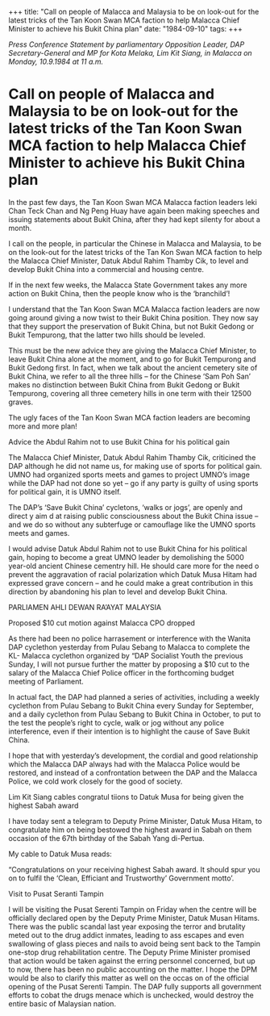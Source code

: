 +++ 
title: "Call on people of Malacca and Malaysia to be on look-out for the latest tricks of the Tan Koon Swan MCA faction to help Malacca Chief Minister to achieve his Bukit China plan"
date: "1984-09-10"
tags:
+++

_Press Conference Statement by parliamentary Opposition Leader, DAP Secretary-General and MP for Kota Melaka, Lim Kit Siang, in Malacca on Monday, 10.9.1984 at 11 a.m._	

# Call on people of Malacca and Malaysia to be on look-out for the latest tricks of the Tan Koon Swan MCA faction to help Malacca Chief Minister to achieve his Bukit China plan

In the past few days, the Tan Koon Swan MCA Malacca faction leaders leki Chan Teck Chan and Ng Peng Huay have again been making speeches and issuing statements about Bukit China, after they had kept silenty for about a month.</u>

I call on the people, in particular the Chinese in Malacca and Malaysia, to be on the look-out for the latest tricks of the Tan Kon Swan MCA faction to help the Malacca Chief Minister, Datuk Abdul Rahim Thamby Cik, to level and develop Bukit China into a commercial and housing centre.

If in the next few weeks, the Malacca State Government takes any more action on Bukit China, then the people know who is the ‘branchild’!

I understand that the Tan Koon Swan MCA Malacca faction leaders are now going around giving a now twist to their Bukit China position. They now say that they support the preservation of Bukit China, but not Bukit Gedong or Bukit Tempurong, that the latter two hills should be leveled.

This must be the new advice they are giving the Malacca Chief Minister, to leave Bukit China alone at the moment, and to go for Bukit Tempurong and Bukit Gedong first. In fact, when we talk about the ancient cemetery site of Bukit China, we refer to all the three hills – for the Chinese ‘Sam Poh San’ makes no distinction between Bukit China from Bukit Gedong or Bukit Tempurong, covering all three cemetery hills in one term with their 12500 graves.

The ugly faces of the Tan Koon Swan MCA faction leaders are becoming more and more plan!

Advice the Abdul Rahim not to use Bukit China for his political gain

The Malacca Chief Minister, Datuk Abdul Rahim Thamby Cik, criticined the DAP although he did not name us, for making use of sports for political gain. UMNO had organized sports meets and games to project UMNO’s image while the DAP had not done so yet – go if any party is guilty of using sports for political gain, it is UMNO itself.

The DAP’s ‘Save Bukit China’ cycletons, ‘walks or jogs’, are openly and direct y aim d at raising public consciousness about the Bukit China issue – and we do so without any subterfuge or camouflage like the UMNO sports meets and games.

I would advise Datuk Abdul Rahim not to use Bukit China for his political gain, hoping to become a great UMNO leader by demolishing the 5000 year-old ancient Chinese cementry hill. He should care more for the need o prevent the aggravation of racial polarization which Datuk Musa Hitam had expressed grave concern – and he could make a great contribution in this direction by abandoning his plan to level and develop Bukit China.

PARLIAMEN AHLI DEWAN RA’AYAT MALAYSIA

Proposed $10 cut motion against Malacca CPO dropped

As there had been no police harrasement or interference with the Wanita DAP cyclethon yesterday from Pulau Sebang to Malacca to complete the KL- Malacca cyclethon organized by “DAP Socialist Youth the previous Sunday, I will not pursue further the matter by proposing a $10 cut to the salary of the Malacca Chief Police officer in the forthcoming budget meeting of Parliament.

In actual fact, the DAP had planned a series of activities, including a weekly cyclethon from Pulau Sebang to Bukit China every Sunday for September, and a daily cyclethon from Pulau Sebang to Bukit China in October, to put to the test the people’s right to cycle, walk or jog without any police interference, even if their intention is to highlight the cause of Save Bukit China.

I hope that with yesterday’s development, the cordial and good relationship which the Malacca DAP always had with the Malacca Police would be restored, and instead of a confrontation between the DAP and the Malacca Police, we cold work closely for the good of society.

Lim Kit Siang cables congratul tiions to Datuk Musa for being given the highest Sabah award

I have today sent a telegram to Deputy Prime Minister, Datuk Musa Hitam, to congratulate him on being bestowed the highest award in Sabah on them occasion of the 67th birthday of the Sabah Yang di-Pertua.

My cable to Datuk Musa reads:

“Congratulations on your receiving highest Sabah award. It should spur you on to fulfil the ‘Clean, Efficiant and Trustworthy’ Government motto’.

Visit to Pusat Seranti Tampin

I will be visiting the Pusat Serenti Tampin on Friday when the centre will be officially declared open by the Deputy Prime Minister, Datuk Musan Hitams. There was the public scandal last year exposing the terror and brutality meted out to the drug addict inmates, leading to ass escapes and even swallowing of glass pieces and nails to avoid being sent back to the Tampin one-stop drug rehabilitation centre. The Deputy Prime Minister promised that action would be taken against the erring personnel concerned, but up to now, there has been no public accounting on the matter. I hope the DPM would be also to clarify this matter as well on the occas on of the official opening of the Pusat Serenti Tampin. The DAP fully supports all government efforts to cobat the drugs menace which is unchecked, would destroy the entire basic of Malaysian nation.
 
